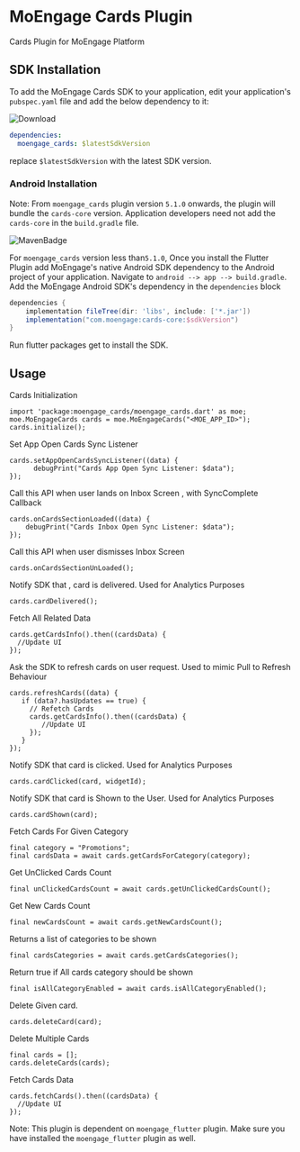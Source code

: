 # MoEngage Cards Plugin

Cards Plugin for MoEngage Platform

## SDK Installation

To add the MoEngage Cards SDK to your application, edit your application's `pubspec.yaml` file
and add the below dependency to it:

![Download](https://img.shields.io/pub/v/moengage_cards.svg)

```yaml
dependencies:
  moengage_cards: $latestSdkVersion
```

replace `$latestSdkVersion` with the latest SDK version.

### Android Installation

Note: From `moengage_cards` plugin version `5.1.0` onwards, the plugin will bundle the `cards-core` version.
Application developers need not add the `cards-core` in the `build.gradle` file.

![MavenBadge](https://maven-badges.herokuapp.com/maven-central/com.moengage/cards-core/badge.svg)

For `moengage_cards` version less than`5.1.0`,
Once you install the Flutter Plugin add MoEngage's native Android SDK dependency to the Android
project of your application.
Navigate to `android --> app --> build.gradle`. Add the MoEngage Android SDK's dependency in
the `dependencies` block

```groovy
dependencies {
    implementation fileTree(dir: 'libs', include: ['*.jar'])
    implementation("com.moengage:cards-core:$sdkVersion")
}
```

Run flutter packages get to install the SDK.

## Usage

Cards Initialization

```
import 'package:moengage_cards/moengage_cards.dart' as moe;
moe.MoEngageCards cards = moe.MoEngageCards("<MOE_APP_ID>");
cards.initialize();
```

Set App Open Cards Sync Listener

```
cards.setAppOpenCardsSyncListener((data) {
      debugPrint("Cards App Open Sync Listener: $data");
});
```

Call this API when user lands on Inbox Screen , with SyncComplete Callback

```
cards.onCardsSectionLoaded((data) {
    debugPrint("Cards Inbox Open Sync Listener: $data");
});
```

Call this API when user dismisses Inbox Screen

```
cards.onCardsSectionUnLoaded();
```

Notify SDK that , card is delivered. Used for Analytics Purposes

```
cards.cardDelivered();
```

Fetch All Related Data

```
cards.getCardsInfo().then((cardsData) {
  //Update UI
});
```

Ask the SDK to refresh cards on user request. Used to mimic Pull to Refresh Behaviour

```
cards.refreshCards((data) {
   if (data?.hasUpdates == true) {
     // Refetch Cards
     cards.getCardsInfo().then((cardsData) {
        //Update UI
     });
   }
});
```

Notify SDK that card is clicked. Used for Analytics Purposes

```
cards.cardClicked(card, widgetId);
```

Notify SDK that card is Shown to the User. Used for Analytics Purposes

```
cards.cardShown(card);
```

Fetch Cards For Given Category

```
final category = "Promotions";
final cardsData = await cards.getCardsForCategory(category);
```

Get UnClicked Cards Count

```
final unClickedCardsCount = await cards.getUnClickedCardsCount();
```

Get New Cards Count

```
final newCardsCount = await cards.getNewCardsCount();
```

Returns a list of categories to be shown

```
final cardsCategories = await cards.getCardsCategories();
```

Return true if All cards category should be shown

```
final isAllCategoryEnabled = await cards.isAllCategoryEnabled();
```

Delete Given card.

```
cards.deleteCard(card);
```

Delete Multiple Cards

```
final cards = [];
cards.deleteCards(cards);
```

Fetch Cards Data

```
cards.fetchCards().then((cardsData) {
  //Update UI
});
```

Note: This plugin is dependent on `moengage_flutter` plugin. Make sure you have installed
the `moengage_flutter` plugin as well.
